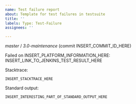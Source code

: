 ```yaml
---
name: Test failure report
about: Template for test failures in testsuite
title: ''
labels: Type: Test-Failure
assignees: ''

---
```


_master_ / _3.0-maintenance_ (commit INSERT_COMMIT_ID_HERE)

Failed on INSERT_PLATFORM_INFORMATION_HERE: INSERT_LINK_TO_JENKINS_TEST_RESULT_HERE

Stacktrace:
```
INSERT_STACKTRACE_HERE
```

Standard output:
```
INSERT_INTERESTING_PART_OF_STANDARD_OUTPUT_HERE
```
